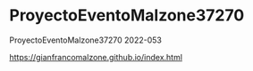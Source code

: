 # ProyectoEventoMalzone37270
ProyectoEventoMalzone37270 2022-053

https://gianfrancomalzone.github.io/index.html